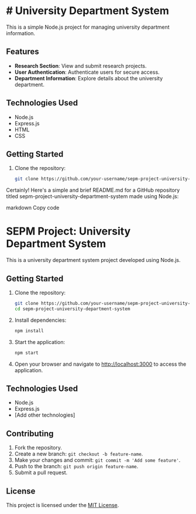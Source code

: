 # # University Department System

This is a simple Node.js project for managing university department information.

## Features

- **Research Section**: View and submit research projects.
- **User Authentication**: Authenticate users for secure access.
- **Department Information**: Explore details about the university department.

## Technologies Used

- Node.js
- Express.js
- HTML
- CSS

## Getting Started

1. Clone the repository:

   ```bash
   git clone https://github.com/your-username/sepm-project-university-department-system.git

Certainly! Here's a simple and brief README.md for a GitHub repository titled sepm-project-university-department-system made using Node.js:

markdown
Copy code
# SEPM Project: University Department System

This is a university department system project developed using Node.js.

## Getting Started

1. Clone the repository:

    ```bash
    git clone https://github.com/your-username/sepm-project-university-department-system.git
    cd sepm-project-university-department-system
    ```

2. Install dependencies:

    ```bash
    npm install
    ```

3. Start the application:

    ```bash
    npm start
    ```

4. Open your browser and navigate to [http://localhost:3000](http://localhost:3000) to access the application.

## Technologies Used

- Node.js
- Express.js
- [Add other technologies]

## Contributing

1. Fork the repository.
2. Create a new branch: `git checkout -b feature-name`.
3. Make your changes and commit: `git commit -m 'Add some feature'`.
4. Push to the branch: `git push origin feature-name`.
5. Submit a pull request.

## License

This project is licensed under the [MIT License](LICENSE).
